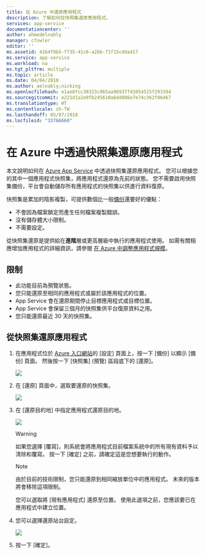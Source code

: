 ```yaml
---
title: 在 Azure 中還原應用程式
description: 了解如何從快照集還原應用程式。
services: app-service
documentationcenter: ''
author: ahmedelnably
manager: cfowler
editor: ''
ms.assetid: 4164f9b5-f735-41c6-a2bb-71f15cdda417
ms.service: app-service
ms.workload: na
ms.tgt_pltfrm: multiple
ms.topic: article
ms.date: 04/04/2018
ms.author: aelnably;nicking
ms.openlocfilehash: e1ae8fcc30323c865aa96937f43054515f293394
ms.sourcegitcommit: e221d1a2e0fb245610a6dd886e7e74c362f06467
ms.translationtype: HT
ms.contentlocale: zh-TW
ms.lasthandoff: 05/07/2018
ms.locfileid: "33766660"
---
```

# <a name="restore-an-app-in-azure-from-a-snapshot"></a>在 Azure 中透過快照集還原應用程式
本文說明如何在 [Azure App Service](../app-service/app-service-web-overview.md) 中透過快照集還原應用程式。 您可以根據您的其中一個應用程式快照集，將應用程式還原為先前的狀態。 您不需要啟用快照集備份，平台會自動儲存所有應用程式的快照集以供進行資料復原。

快照集是累加的陰影複製，可提供數個比一般[備份](web-sites-backup.md)還要好的優點：
- 不會因為檔案鎖定而產生任何檔案複製錯誤。
- 沒有儲存體大小限制。
- 不需要設定。

從快照集還原是提供給在**進階**層或更高層級中執行的應用程式使用。 如需有關相應增加應用程式的詳細資訊，請參閱 [在 Azure 中調整應用程式規模](web-sites-scale.md)。

## <a name="limitations"></a>限制

- 此功能目前為預覽狀態。
- 您只能還原至相同的應用程式或屬於該應用程式的位置。
- App Service 會在還原期間停止目標應用程式或目標位置。
- App Service 會保留三個月的快照集供平台復原資料之用。
- 您只能還原最近 30 天的快照集。
 

## <a name="restore-an-app-from-a-snapshot"></a>從快照集還原應用程式

1. 在應用程式位於 [Azure 入口網站](https://portal.azure.com)的 [設定] 頁面上，按一下 [備份] 以顯示 [備份] 頁面。 然後按一下 [快照集] \(預覽\) 區段底下的 [還原]。
   
    ![](./media/app-service-web-restore-snapshots/1.png)

2. 在 [還原] 頁面中，選取要還原的快照集。
   
    ![](./media/app-service-web-restore-snapshots/2.png)
   
3. 在 [還原目的地] 中指定應用程式還原目的地。
   
    ![](./media/app-service-web-restore-snapshots/3.png)
   
   > [!WARNING]
   > 如果您選擇 [覆寫]，則系統會將應用程式目前檔案系統中的所有現有資料予以清除和覆寫。 按一下 [確定] 之前，請確定這是您想要執行的動作。
   > 
   > 
      
   > [!Note]
   > 由於目前的技術限制，您只能還原到相同縮放單位中的應用程式。 未來的版本將會移除這項限制。
   > 
   > 
   
    您可以選取將 [現有應用程式] 還原至位置。 使用此選項之前，您應該要已在應用程式中建立位置。

4. 您可以選擇還原站台設定。
   
    ![](./media/app-service-web-restore-snapshots/4.png)

5. 按一下 [確定]。
